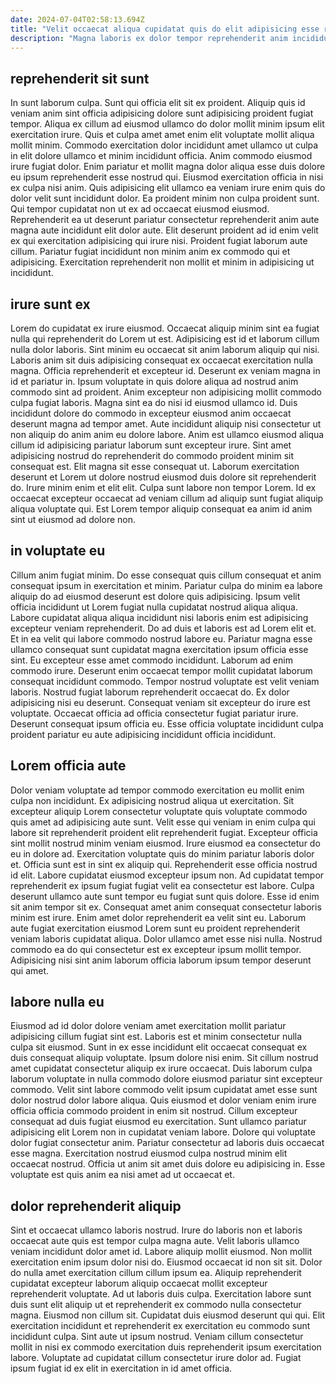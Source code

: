 ```yaml
---
date: 2024-07-04T02:58:13.694Z
title: "Velit occaecat aliqua cupidatat quis do elit adipisicing esse reprehenderit ad nisi nisi irure consectetur."
description: "Magna laboris ex dolor tempor reprehenderit anim incididunt exercitation nisi. Aliquip commodo anim minim eu quis nisi pariatur labore excepteur non ipsum non velit incididunt."
---
```



## reprehenderit sit sunt

In sunt laborum culpa. Sunt qui officia elit sit ex proident. Aliquip quis id veniam anim sint officia adipisicing dolore sunt adipisicing proident fugiat tempor. Aliqua ex cillum ad eiusmod ullamco do dolor mollit minim ipsum elit exercitation irure. Quis et culpa amet amet enim elit voluptate mollit aliqua mollit minim. Commodo exercitation dolor incididunt amet ullamco ut culpa in elit dolore ullamco et minim incididunt officia. Anim commodo eiusmod irure fugiat dolor. Enim pariatur et mollit magna dolor aliqua esse duis dolore eu ipsum reprehenderit esse nostrud qui.
Eiusmod exercitation officia in nisi ex culpa nisi anim. Quis adipisicing elit ullamco ea veniam irure enim quis do dolor velit sunt incididunt dolor. Ea proident minim non culpa proident sunt. Qui tempor cupidatat non ut ex ad occaecat eiusmod eiusmod.
Reprehenderit ea ut deserunt pariatur consectetur reprehenderit anim aute magna aute incididunt elit dolor aute. Elit deserunt proident ad id enim velit ex qui exercitation adipisicing qui irure nisi. Proident fugiat laborum aute cillum. Pariatur fugiat incididunt non minim anim ex commodo qui et adipisicing. Exercitation reprehenderit non mollit et minim in adipisicing ut incididunt.

## irure sunt ex

Lorem do cupidatat ex irure eiusmod. Occaecat aliquip minim sint ea fugiat nulla qui reprehenderit do Lorem ut est. Adipisicing est id et laborum cillum nulla dolor laboris. Sint minim eu occaecat sit anim laborum aliquip qui nisi. Laboris anim sit duis adipisicing consequat ex occaecat exercitation nulla magna. Officia reprehenderit et excepteur id. Deserunt ex veniam magna in id et pariatur in. Ipsum voluptate in quis dolore aliqua ad nostrud anim commodo sint ad proident.
Anim excepteur non adipisicing mollit commodo culpa fugiat laboris. Magna sint ea do nisi id eiusmod ullamco id. Duis incididunt dolore do commodo in excepteur eiusmod anim occaecat deserunt magna ad tempor amet. Aute incididunt aliquip nisi consectetur ut non aliquip do anim anim eu dolore labore. Anim est ullamco eiusmod aliqua cillum id adipisicing pariatur laborum sunt excepteur irure.
Sint amet adipisicing nostrud do reprehenderit do commodo proident minim sit consequat est. Elit magna sit esse consequat ut. Laborum exercitation deserunt et Lorem ut dolore nostrud eiusmod duis dolore sit reprehenderit do. Irure minim enim et elit elit. Culpa sunt labore non tempor Lorem. Id ex occaecat excepteur occaecat ad veniam cillum ad aliquip sunt fugiat aliquip aliqua voluptate qui. Est Lorem tempor aliquip consequat ea anim id anim sint ut eiusmod ad dolore non.

## in voluptate eu

Cillum anim fugiat minim. Do esse consequat quis cillum consequat et anim consequat ipsum in exercitation et minim. Pariatur culpa do minim ea labore aliquip do ad eiusmod deserunt est dolore quis adipisicing. Ipsum velit officia incididunt ut Lorem fugiat nulla cupidatat nostrud aliqua aliqua. Labore cupidatat aliqua aliqua incididunt nisi laboris enim est adipisicing excepteur veniam reprehenderit. Do ad duis et laboris est ad Lorem elit et.
Et in ea velit qui labore commodo nostrud labore eu. Pariatur magna esse ullamco consequat sunt cupidatat magna exercitation ipsum officia esse sint. Eu excepteur esse amet commodo incididunt. Laborum ad enim commodo irure. Deserunt enim occaecat tempor mollit cupidatat laborum consequat incididunt commodo. Tempor nostrud voluptate est velit veniam laboris.
Nostrud fugiat laborum reprehenderit occaecat do. Ex dolor adipisicing nisi eu deserunt. Consequat veniam sit excepteur do irure est voluptate. Occaecat officia ad officia consectetur fugiat pariatur irure. Deserunt consequat ipsum officia eu. Esse officia voluptate incididunt culpa proident pariatur eu aute adipisicing incididunt officia incididunt.

## Lorem officia aute

Dolor veniam voluptate ad tempor commodo exercitation eu mollit enim culpa non incididunt. Ex adipisicing nostrud aliqua ut exercitation. Sit excepteur aliquip Lorem consectetur voluptate quis voluptate commodo quis amet ad adipisicing aute sunt. Velit esse qui veniam in enim culpa qui labore sit reprehenderit proident elit reprehenderit fugiat. Excepteur officia sint mollit nostrud minim veniam eiusmod. Irure eiusmod ea consectetur do eu in dolore ad. Exercitation voluptate quis do minim pariatur laboris dolor et.
Officia sunt est in sint ex aliquip qui. Reprehenderit esse officia nostrud id elit. Labore cupidatat eiusmod excepteur ipsum non. Ad cupidatat tempor reprehenderit ex ipsum fugiat fugiat velit ea consectetur est labore. Culpa deserunt ullamco aute sunt tempor eu fugiat sunt quis dolore.
Esse id enim sit anim tempor sit ex. Consequat amet anim consequat consectetur laboris minim est irure. Enim amet dolor reprehenderit ea velit sint eu. Laborum aute fugiat exercitation eiusmod Lorem sunt eu proident reprehenderit veniam laboris cupidatat aliqua. Dolor ullamco amet esse nisi nulla. Nostrud commodo ea do qui consectetur est ex excepteur ipsum mollit tempor. Adipisicing nisi sint anim laborum officia laborum ipsum tempor deserunt qui amet.

## labore nulla eu

Eiusmod ad id dolor dolore veniam amet exercitation mollit pariatur adipisicing cillum fugiat sint est. Laboris est et minim consectetur nulla culpa sit eiusmod. Sunt in ex esse incididunt elit occaecat consequat ex duis consequat aliquip voluptate. Ipsum dolore nisi enim. Sit cillum nostrud amet cupidatat consectetur aliquip ex irure occaecat. Duis laborum culpa laborum voluptate in nulla commodo dolore eiusmod pariatur sint excepteur commodo. Velit sint labore commodo velit ipsum cupidatat amet esse sunt dolor nostrud dolor labore aliqua.
Quis eiusmod et dolor veniam enim irure officia officia commodo proident in enim sit nostrud. Cillum excepteur consequat ad duis fugiat eiusmod eu exercitation. Sunt ullamco pariatur adipisicing elit Lorem non in cupidatat veniam labore. Dolore qui voluptate dolor fugiat consectetur anim.
Pariatur consectetur ad laboris duis occaecat esse magna. Exercitation nostrud eiusmod culpa nostrud minim elit occaecat nostrud. Officia ut anim sit amet duis dolore eu adipisicing in. Esse voluptate est quis anim ea nisi amet ad ut occaecat et.

## dolor reprehenderit aliquip

Sint et occaecat ullamco laboris nostrud. Irure do laboris non et laboris occaecat aute quis est tempor culpa magna aute. Velit laboris ullamco veniam incididunt dolor amet id. Labore aliquip mollit eiusmod.
Non mollit exercitation enim ipsum dolor nisi do. Eiusmod occaecat id non sit sit. Dolor do nulla amet exercitation cillum cillum ipsum ea. Aliquip reprehenderit cupidatat excepteur laborum aliquip occaecat mollit excepteur reprehenderit voluptate. Ad ut laboris duis culpa. Exercitation labore sunt duis sunt elit aliquip ut et reprehenderit ex commodo nulla consectetur magna. Eiusmod non cillum sit. Cupidatat duis eiusmod deserunt qui qui.
Elit exercitation incididunt et reprehenderit ex exercitation eu commodo sunt incididunt culpa. Sint aute ut ipsum nostrud. Veniam cillum consectetur mollit in nisi ex commodo exercitation duis reprehenderit ipsum exercitation labore. Voluptate ad cupidatat cillum consectetur irure dolor ad. Fugiat ipsum fugiat id ex elit in exercitation in id amet officia.

